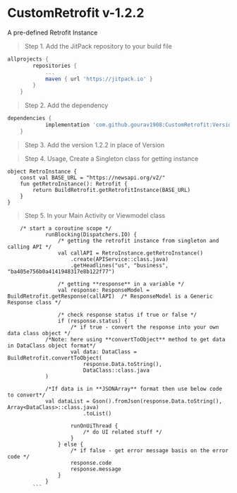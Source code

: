 # CustomRetrofit v-1.2.2
A pre-defined Retrofit Instance
 > Step 1. Add the JitPack repository to your build file

```gradle
allprojects {
		repositories {
			...
			maven { url 'https://jitpack.io' }
		}
	}
  ```
  > Step 2. Add the dependency

```gradle
dependencies {
	        implementation 'com.github.gourav1908:CustomRetrofit:Version'
	}
  ```
  > Step 3. Add the version 1.2.2 in place of Version


> Step 4. Usage, Create a Singleton class for getting instance

```singleton
object RetroInstance {
    const val BASE_URL = "https://newsapi.org/v2/"
    fun getRetroInstance(): Retrofit {
        return BuildRetrofit.getRetrofitInstance(BASE_URL)
    }
}
```

> Step 5. In your Main Activity or Viewmodel class

```
	/* start a coroutine scope */
            runBlocking(Dispatchers.IO) {
                /* getting the retrofit instance from singleton and calling API */
                val callAPI = RetroInstance.getRetroInstance()
                    .create(APIService::class.java)
                    .getHeadlines("us", "business", "ba405e756b0a4141948317e8b122f77")

                /* getting **response** in a variable */
                val response: ResponseModel = BuildRetrofit.getResponse(callAPI)  /* ResponseModel is a Generic Response class */

                /* check response status if true or false */
                if (response.status) {
                    /* if true - convert the response into your own data class object */
		    /*Note: here using **convertToObject** method to get data in DataClass object format*/
                	val data: DataClass = BuildRetrofit.convertToObject(
                    	response.Data.toString(),
                    	DataClass::class.java
			)
			
			/*If data is in **JSONArray** format then use below code to convert*/
			val dataList = Gson().fromJson(response.Data.toString(), Array<DataClass>::class.java)
                        .toList()
		    
                    runOnUiThread {
                        /* do UI related stuff */
                    }
                } else {
                    /* if false - get error message basis on the error code */
                    response.code
                    response.message
                }
            }
	    ```








